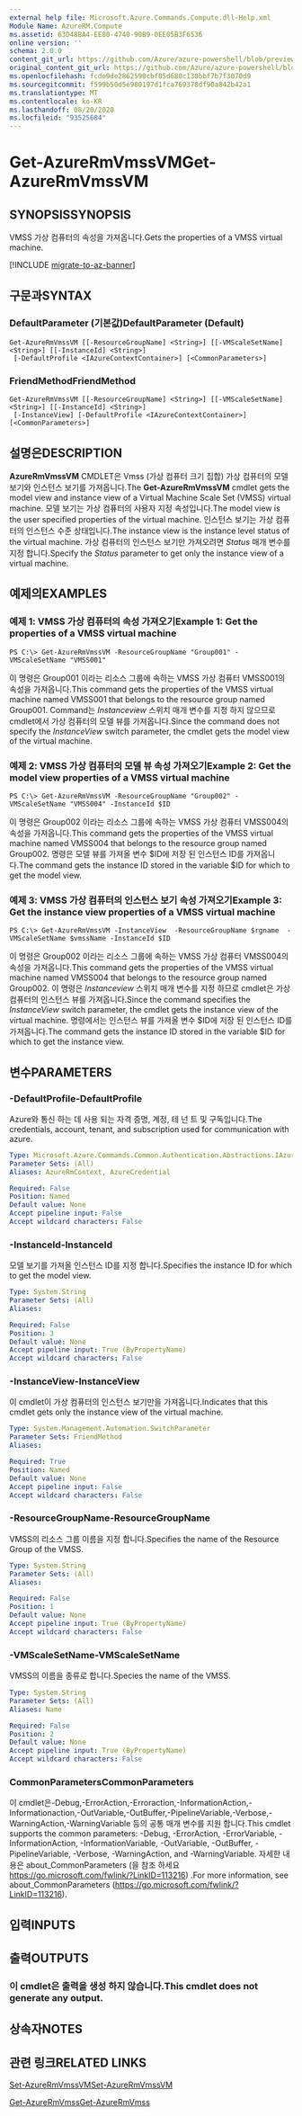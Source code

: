 ```yaml
---
external help file: Microsoft.Azure.Commands.Compute.dll-Help.xml
Module Name: AzureRM.Compute
ms.assetid: 63D48BA4-EE80-4740-90B9-0EE05B3F6536
online version: ''
schema: 2.0.0
content_git_url: https://github.com/Azure/azure-powershell/blob/preview/src/ResourceManager/Compute/Stack/Commands.Compute/help/Get-AzureRmVmssVM.md
original_content_git_url: https://github.com/Azure/azure-powershell/blob/preview/src/ResourceManager/Compute/Stack/Commands.Compute/help/Get-AzureRmVmssVM.md
ms.openlocfilehash: fcde9de2862590cbf05d680c130bbf7b7f3070d9
ms.sourcegitcommit: f599b50d5e980197d1fca769378df90a842b42a1
ms.translationtype: MT
ms.contentlocale: ko-KR
ms.lasthandoff: 08/20/2020
ms.locfileid: "93525684"
---
```

# <span data-ttu-id="24461-101">Get-AzureRmVmssVM</span><span class="sxs-lookup"><span data-stu-id="24461-101">Get-AzureRmVmssVM</span></span>

## <span data-ttu-id="24461-102">SYNOPSIS</span><span class="sxs-lookup"><span data-stu-id="24461-102">SYNOPSIS</span></span>
<span data-ttu-id="24461-103">VMSS 가상 컴퓨터의 속성을 가져옵니다.</span><span class="sxs-lookup"><span data-stu-id="24461-103">Gets the properties of a VMSS virtual machine.</span></span>

[!INCLUDE [migrate-to-az-banner](../../includes/migrate-to-az-banner.md)]

## <span data-ttu-id="24461-104">구문과</span><span class="sxs-lookup"><span data-stu-id="24461-104">SYNTAX</span></span>

### <span data-ttu-id="24461-105">DefaultParameter (기본값)</span><span class="sxs-lookup"><span data-stu-id="24461-105">DefaultParameter (Default)</span></span>
```
Get-AzureRmVmssVM [[-ResourceGroupName] <String>] [[-VMScaleSetName] <String>] [[-InstanceId] <String>]
 [-DefaultProfile <IAzureContextContainer>] [<CommonParameters>]
```

### <span data-ttu-id="24461-106">FriendMethod</span><span class="sxs-lookup"><span data-stu-id="24461-106">FriendMethod</span></span>
```
Get-AzureRmVmssVM [[-ResourceGroupName] <String>] [[-VMScaleSetName] <String>] [[-InstanceId] <String>]
 [-InstanceView] [-DefaultProfile <IAzureContextContainer>] [<CommonParameters>]
```

## <span data-ttu-id="24461-107">설명은</span><span class="sxs-lookup"><span data-stu-id="24461-107">DESCRIPTION</span></span>
<span data-ttu-id="24461-108">**AzureRmVmssVM** CMDLET은 Vmss (가상 컴퓨터 크기 집합) 가상 컴퓨터의 모델 보기와 인스턴스 보기를 가져옵니다.</span><span class="sxs-lookup"><span data-stu-id="24461-108">The **Get-AzureRmVmssVM** cmdlet gets the model view and instance view of a Virtual Machine Scale Set (VMSS) virtual machine.</span></span>
<span data-ttu-id="24461-109">모델 보기는 가상 컴퓨터의 사용자 지정 속성입니다.</span><span class="sxs-lookup"><span data-stu-id="24461-109">The model view is the user specified properties of the virtual machine.</span></span>
<span data-ttu-id="24461-110">인스턴스 보기는 가상 컴퓨터의 인스턴스 수준 상태입니다.</span><span class="sxs-lookup"><span data-stu-id="24461-110">The instance view is the instance level status of the virtual machine.</span></span>
<span data-ttu-id="24461-111">가상 컴퓨터의 인스턴스 보기만 가져오려면 *Status* 매개 변수를 지정 합니다.</span><span class="sxs-lookup"><span data-stu-id="24461-111">Specify the *Status* parameter to get only the instance view of a virtual machine.</span></span>

## <span data-ttu-id="24461-112">예제의</span><span class="sxs-lookup"><span data-stu-id="24461-112">EXAMPLES</span></span>

### <span data-ttu-id="24461-113">예제 1: VMSS 가상 컴퓨터의 속성 가져오기</span><span class="sxs-lookup"><span data-stu-id="24461-113">Example 1: Get the properties of a VMSS virtual machine</span></span>
```
PS C:\> Get-AzureRmVmssVM -ResourceGroupName "Group001" -VMScaleSetName "VMSS001"
```

<span data-ttu-id="24461-114">이 명령은 Group001 이라는 리소스 그룹에 속하는 VMSS 가상 컴퓨터 VMSS001의 속성을 가져옵니다.</span><span class="sxs-lookup"><span data-stu-id="24461-114">This command gets the properties of the VMSS virtual machine named VMSS001 that belongs to the resource group named Group001.</span></span>
<span data-ttu-id="24461-115">Command는 *Instanceview* 스위치 매개 변수를 지정 하지 않으므로 cmdlet에서 가상 컴퓨터의 모델 뷰를 가져옵니다.</span><span class="sxs-lookup"><span data-stu-id="24461-115">Since the command does not specify the *InstanceView* switch parameter, the cmdlet gets the model view of the virtual machine.</span></span>

### <span data-ttu-id="24461-116">예제 2: VMSS 가상 컴퓨터의 모델 뷰 속성 가져오기</span><span class="sxs-lookup"><span data-stu-id="24461-116">Example 2: Get the model view properties of a VMSS virtual machine</span></span>
```
PS C:\> Get-AzureRmVmssVM -ResourceGroupName "Group002" -VMScaleSetName "VMSS004" -InstanceId $ID
```

<span data-ttu-id="24461-117">이 명령은 Group002 이라는 리소스 그룹에 속하는 VMSS 가상 컴퓨터 VMSS004의 속성을 가져옵니다.</span><span class="sxs-lookup"><span data-stu-id="24461-117">This command gets the properties of the VMSS virtual machine named VMSS004 that belongs to the resource group named Group002.</span></span>
<span data-ttu-id="24461-118">명령은 모델 뷰를 가져올 변수 $ID에 저장 된 인스턴스 ID를 가져옵니다.</span><span class="sxs-lookup"><span data-stu-id="24461-118">The command gets the instance ID stored in the variable $ID for which to get the model view.</span></span>

### <span data-ttu-id="24461-119">예제 3: VMSS 가상 컴퓨터의 인스턴스 보기 속성 가져오기</span><span class="sxs-lookup"><span data-stu-id="24461-119">Example 3: Get the instance view properties of a VMSS virtual machine</span></span>
```
PS C:\> Get-AzureRmVmssVM -InstanceView  -ResourceGroupName $rgname  -VMScaleSetName $vmssName -InstanceId $ID
```

<span data-ttu-id="24461-120">이 명령은 Group002 이라는 리소스 그룹에 속하는 VMSS 가상 컴퓨터 VMSS004의 속성을 가져옵니다.</span><span class="sxs-lookup"><span data-stu-id="24461-120">This command gets the properties of the VMSS virtual machine named VMSS004 that belongs to the resource group named Group002.</span></span>
<span data-ttu-id="24461-121">이 명령은 *Instanceview* 스위치 매개 변수를 지정 하므로 cmdlet은 가상 컴퓨터의 인스턴스 뷰를 가져옵니다.</span><span class="sxs-lookup"><span data-stu-id="24461-121">Since the command specifies the *InstanceView* switch parameter, the cmdlet gets the instance view of the virtual machine.</span></span>
<span data-ttu-id="24461-122">명령에서는 인스턴스 뷰를 가져올 변수 $ID에 저장 된 인스턴스 ID를 가져옵니다.</span><span class="sxs-lookup"><span data-stu-id="24461-122">The command gets the instance ID stored in the variable $ID for which to get the instance view.</span></span>

## <span data-ttu-id="24461-123">변수</span><span class="sxs-lookup"><span data-stu-id="24461-123">PARAMETERS</span></span>

### <span data-ttu-id="24461-124">-DefaultProfile</span><span class="sxs-lookup"><span data-stu-id="24461-124">-DefaultProfile</span></span>
<span data-ttu-id="24461-125">Azure와 통신 하는 데 사용 되는 자격 증명, 계정, 테 넌 트 및 구독입니다.</span><span class="sxs-lookup"><span data-stu-id="24461-125">The credentials, account, tenant, and subscription used for communication with azure.</span></span>

```yaml
Type: Microsoft.Azure.Commands.Common.Authentication.Abstractions.IAzureContextContainer
Parameter Sets: (All)
Aliases: AzureRmContext, AzureCredential

Required: False
Position: Named
Default value: None
Accept pipeline input: False
Accept wildcard characters: False
```

### <span data-ttu-id="24461-126">-InstanceId</span><span class="sxs-lookup"><span data-stu-id="24461-126">-InstanceId</span></span>
<span data-ttu-id="24461-127">모델 보기를 가져올 인스턴스 ID를 지정 합니다.</span><span class="sxs-lookup"><span data-stu-id="24461-127">Specifies the instance ID for which to get the model view.</span></span>

```yaml
Type: System.String
Parameter Sets: (All)
Aliases: 

Required: False
Position: 3
Default value: None
Accept pipeline input: True (ByPropertyName)
Accept wildcard characters: False
```

### <span data-ttu-id="24461-128">-InstanceView</span><span class="sxs-lookup"><span data-stu-id="24461-128">-InstanceView</span></span>
<span data-ttu-id="24461-129">이 cmdlet이 가상 컴퓨터의 인스턴스 보기만을 가져옵니다.</span><span class="sxs-lookup"><span data-stu-id="24461-129">Indicates that this cmdlet gets only the instance view of the virtual machine.</span></span>

```yaml
Type: System.Management.Automation.SwitchParameter
Parameter Sets: FriendMethod
Aliases: 

Required: True
Position: Named
Default value: None
Accept pipeline input: False
Accept wildcard characters: False
```

### <span data-ttu-id="24461-130">-ResourceGroupName</span><span class="sxs-lookup"><span data-stu-id="24461-130">-ResourceGroupName</span></span>
<span data-ttu-id="24461-131">VMSS의 리소스 그룹 이름을 지정 합니다.</span><span class="sxs-lookup"><span data-stu-id="24461-131">Specifies the name of the Resource Group of the VMSS.</span></span>

```yaml
Type: System.String
Parameter Sets: (All)
Aliases: 

Required: False
Position: 1
Default value: None
Accept pipeline input: True (ByPropertyName)
Accept wildcard characters: False
```

### <span data-ttu-id="24461-132">-VMScaleSetName</span><span class="sxs-lookup"><span data-stu-id="24461-132">-VMScaleSetName</span></span>
<span data-ttu-id="24461-133">VMSS의 이름을 종류로 합니다.</span><span class="sxs-lookup"><span data-stu-id="24461-133">Species the name of the VMSS.</span></span>

```yaml
Type: System.String
Parameter Sets: (All)
Aliases: Name

Required: False
Position: 2
Default value: None
Accept pipeline input: True (ByPropertyName)
Accept wildcard characters: False
```

### <span data-ttu-id="24461-134">CommonParameters</span><span class="sxs-lookup"><span data-stu-id="24461-134">CommonParameters</span></span>
<span data-ttu-id="24461-135">이 cmdlet은-Debug,-ErrorAction,-Erroraction,-InformationAction,-Informationaction,-OutVariable,-OutBuffer,-PipelineVariable,-Verbose,-WarningAction,-WarningVariable 등의 공통 매개 변수를 지원 합니다.</span><span class="sxs-lookup"><span data-stu-id="24461-135">This cmdlet supports the common parameters: -Debug, -ErrorAction, -ErrorVariable, -InformationAction, -InformationVariable, -OutVariable, -OutBuffer, -PipelineVariable, -Verbose, -WarningAction, and -WarningVariable.</span></span> <span data-ttu-id="24461-136">자세한 내용은 about_CommonParameters (을 참조 하세요 https://go.microsoft.com/fwlink/?LinkID=113216) .</span><span class="sxs-lookup"><span data-stu-id="24461-136">For more information, see about_CommonParameters (https://go.microsoft.com/fwlink/?LinkID=113216).</span></span>

## <span data-ttu-id="24461-137">입력</span><span class="sxs-lookup"><span data-stu-id="24461-137">INPUTS</span></span>

## <span data-ttu-id="24461-138">출력</span><span class="sxs-lookup"><span data-stu-id="24461-138">OUTPUTS</span></span>

### <span data-ttu-id="24461-139">이 cmdlet은 출력을 생성 하지 않습니다.</span><span class="sxs-lookup"><span data-stu-id="24461-139">This cmdlet does not generate any output.</span></span>

## <span data-ttu-id="24461-140">상속자</span><span class="sxs-lookup"><span data-stu-id="24461-140">NOTES</span></span>

## <span data-ttu-id="24461-141">관련 링크</span><span class="sxs-lookup"><span data-stu-id="24461-141">RELATED LINKS</span></span>

[<span data-ttu-id="24461-142">Set-AzureRmVmssVM</span><span class="sxs-lookup"><span data-stu-id="24461-142">Set-AzureRmVmssVM</span></span>](./Set-AzureRmVmssVM.md)

[<span data-ttu-id="24461-143">Get-AzureRmVmss</span><span class="sxs-lookup"><span data-stu-id="24461-143">Get-AzureRmVmss</span></span>](./Get-AzureRmVmss.md)


